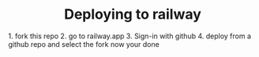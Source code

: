<h1 align="center">Deploying to railway</h1>
1. fork this repo
2. go to railway.app
3. Sign-in with github
4. deploy from a github repo and select the fork
   now your done